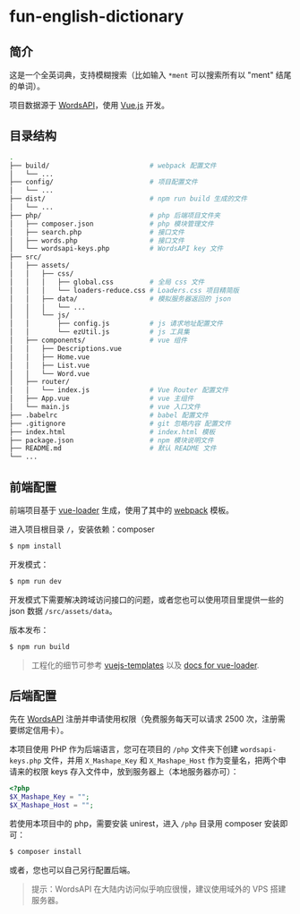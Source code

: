 # fun-english-dictionary

## 简介

这是一个全英词典，支持模糊搜索（比如输入 `*ment` 可以搜索所有以 "ment" 结尾的单词）。

项目数据源于 [WordsAPI](https://www.wordsapi.com/)，使用 [Vue.js](https://cn.vuejs.org/) 开发。

## 目录结构

```bash
.
├── build/                         # webpack 配置文件
│   └── ...
├── config/                        # 项目配置文件
│   └── ...
├── dist/                          # npm run build 生成的文件
│   └── ...
├── php/                           # php 后端项目文件夹
│   ├── composer.json              # php 模块管理文件
│   ├── search.php                 # 接口文件
│   ├── words.php                  # 接口文件
│   └── wordsapi-keys.php          # WordsAPI key 文件
├── src/
│   ├── assets/
│   │   ├── css/
│   │   │   ├── global.css         # 全局 css 文件
│   │   │   └── loaders-reduce.css # Loaders.css 项目精简版
│   │   ├── data/                  # 模拟服务器返回的 json
│   │   │   └── ...
│   │   └── js/
│   │       ├── config.js          # js 请求地址配置文件
│   │       └── ezUtil.js          # js 工具集
│   ├── components/                # vue 组件
│   │   ├── Descriptions.vue
│   │   ├── Home.vue
│   │   ├── List.vue
│   │   └── Word.vue
│   ├── router/
│   │   └── index.js               # Vue Router 配置文件
│   ├── App.vue                    # vue 主组件
│   └── main.js                    # vue 入口文件
├── .babelrc                       # babel 配置文件
├── .gitignore                     # git 忽略内容 配置文件
├── index.html                     # index.html 模板
├── package.json                   # npm 模块说明文件
├── README.md                      # 默认 README 文件
└── ...
```

## 前端配置

前端项目基于 [vue-loader](https://vue-loader.vuejs.org/zh-cn/) 生成，使用了其中的 [webpack](https://vuejs-templates.github.io/webpack/) 模板。

进入项目根目录 `/`，安装依赖：composer
``` bash
$ npm install
```

开发模式：
```bash
$ npm run dev
```
开发模式下需要解决跨域访问接口的问题，或者您也可以使用项目里提供一些的 json 数据 `/src/assets/data`。

版本发布：
```bash
$ npm run build
```

> 工程化的细节可参考 [vuejs-templates](http://vuejs-templates.github.io/webpack/) 以及 [docs for vue-loader](http://vuejs.github.io/vue-loader).

## 后端配置

先在 [WordsAPI](https://www.wordsapi.com/) 注册并申请使用权限（免费服务每天可以请求 2500 次，注册需要绑定信用卡）。

本项目使用 PHP 作为后端语言，您可在项目的 `/php` 文件夹下创建 `wordsapi-keys.php` 文件，并用 `X_Mashape_Key` 和 `X_Mashape_Host` 作为变量名，把两个申请来的权限 keys 存入文件中，放到服务器上（本地服务器亦可）：

```php
<?php
$X_Mashape_Key = "";
$X_Mashape_Host = "";
```

若使用本项目中的 php，需要安装 unirest，进入 `/php` 目录用 composer 安装即可：

```bash
$ composer install
```

或者，您也可以自己另行配置后端。

> 提示：WordsAPI 在大陆内访问似乎响应很慢，建议使用域外的 VPS 搭建服务器。